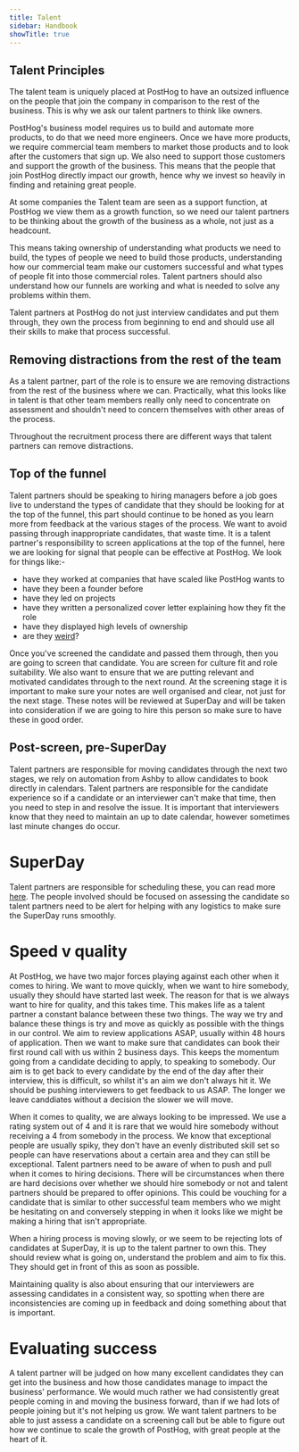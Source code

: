 ```yaml
---
title: Talent
sidebar: Handbook
showTitle: true
---
```


## Talent Principles 

The talent team is uniquely placed at PostHog to have an outsized influence on the people that join the company in comparison to the rest of the business. This is why we ask our talent partners to think like owners.

PostHog's business model requires us to build and automate more products, to do that we need more engineers. Once we have more products, we require commercial team members to market those products and to look after the customers that sign up. We also need to support those customers and support the growth of the business.
This means that the people that join PostHog directly impact our growth, hence why we invest so heavily in finding and retaining great people. 

At some companies the Talent team are seen as a support function, at PostHog we view them as a growth function, so we need our talent partners to be thinking about the growth of the business as a whole, not just as a headcount. 

This means taking ownership of understanding what products we need to build, the types of people we need to build those products, understanding how our commercial team make our customers successful and what types of people fit into those commercial roles. Talent partners should also understand how our funnels are working and what is needed to solve any problems within them. 

Talent partners at PostHog do not just interview candidates and put them through, they own the process from beginning to end and should use all their skills to make that process successful. 

## Removing distractions from the rest of the team

As a talent partner, part of the role is to ensure we are removing distractions from the rest of the business where we can. Practically, what this looks like in talent is that other team members really only need to concentrate on assessment and shouldn't need to concern themselves with other areas of the process. 

Throughout the recruitment process there are different ways that talent partners can remove distractions.

## Top of the funnel

Talent partners should be speaking to hiring managers before a job goes live to understand the types of candidate that they should be looking for at the top of the funnel, this part should continue to be honed as you learn more from feedback at the various stages of the process. We want to avoid passing through inappropriate candidates, that waste time. 
It is a talent partner's responsibility to screen applications at the top of the funnel, here we are looking for signal that people can be effective at PostHog. We look for things like:- 

* have they worked at companies that have scaled like PostHog wants to
* have they been a founder before
* have they led on projects
* have they written a personalized cover letter explaining how they fit the role
* have they displayed high levels of ownership
* are they [weird](https://posthog.com/handbook/values#do-more-weird)?

Once you've screened the candidate and passed them through, then you are going to screen that candidate. You are screen for culture fit and role suitability. We also want to ensure that we are putting relevant and motivated candidates through to the next round. 
At the screening stage it is important to make sure your notes are well organised and clear, not just for the next stage. These notes will be reviewed at SuperDay and will be taken into consideration if we are going to hire this person so make sure to have these in good order. 

## Post-screen, pre-SuperDay

Talent partners are responsible for moving candidates through the next two stages, we rely on automation from Ashby to allow candidates to book directly in calendars. Talent partners are responsible for the candidate experience so if a candidate or an interviewer can't make that time, then you need to step in and resolve the issue.
It is important that interviewers know that they need to maintain an up to date calendar, however sometimes last minute changes do occur. 

# SuperDay 

Talent partners are responsible for scheduling these, you can read more [here](https://posthog.com/handbook/people/hiring-process#4-posthog-superday). The people involved should be focused on assessing the candidate so talent partners need to be alert for helping with any logistics to make sure the SuperDay runs smoothly. 

# Speed v quality

At PostHog, we have two major forces playing against each other when it comes to hiring. We want to move quickly, when we want to hire somebody, usually they should have started last week. The reason for that is we always want to hire for quality, and this takes time. This makes life as a talent partner a constant balance between these two things.
The way we try and balance these things is try and move as quickly as possible with the things in our control. We aim to review applications ASAP, usually within 48 hours of application. Then we want to make sure that candidates can book their first round call with us within 2 business days. This keeps the momentum going from a candidate deciding to apply, to speaking to somebody.
Our aim is to get back to every candidate by the end of the day after their interview, this is difficult, so whilst it's an aim we don't always hit it. We should be pushing interviewers to get feedback to us ASAP. The longer we leave canddiates without a decision the slower we will move. 

When it comes to quality, we are always looking to be impressed. We use a rating system out of 4 and it is rare that we would hire somebody without receiving a 4 from somebody in the process. We know that exceptional people are usually spiky, they don't have an evenly distributed skill set so people can have reservations about a certain area and they can still be exceptional. 
Talent partners need to be aware of when to push and pull when it comes to hiring decisions. There will be circumstances when there are hard decisions over whether we should hire somebody or not and talent partners should be prepared to offer opinions. This could be vouching for a candidate that is similar to other successful team members who we might be hesitating on and conversely stepping in when it looks like we might be making a hiring that isn't appropriate. 

When a hiring process is moving slowly, or we seem to be rejecting lots of candidates at SuperDay, it is up to the talent partner to own this. They should review what is going on, understand the problem and aim to fix this. They should get in front of this as soon as possible. 

Maintaining quality is also about ensuring that our interviewers are assessing candidates in a consistent way, so spotting when there are inconsistencies are coming up in feedback and doing something about that is important.

# Evaluating success

A talent partner will be judged on how many excellent candidates they can get into the business and how those candidates manage to impact the business' performance. We would much rather we had consistently great people coming in and moving the business forward, than if we had lots of people joining but it's not helping us grow. 
We want talent partners to be able to just assess a candidate on a screening call but be able to figure out how we continue to scale the growth of PostHog, with great people at the heart of it. 
